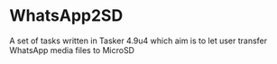 # WhatsApp2SD
A set of tasks written in Tasker 4.9u4 which aim is to let user transfer WhatsApp media files to MicroSD
